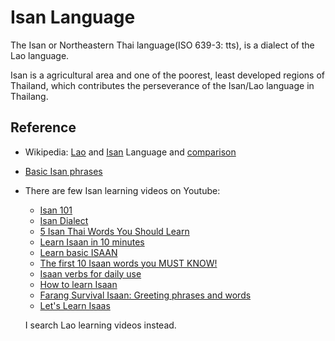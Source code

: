 # Isan Language

The Isan or Northeastern Thai language(ISO 639-3: tts), is a dialect of the Lao language.

Isan is a agricultural area and one of the poorest, least developed regions of Thailand, which contributes the perseverance of the Isan/Lao language in Thailang.

## Reference

- Wikipedia: [Lao] and [Isan] Language and [comparison]

- [Basic Isan phrases][isaan]

- There are few Isan learning videos on Youtube:

    * [Isan 101](https://learnthaiwithmod.com/2016/06/isan-101-basic-northeastern-thai-dialect/)
    * [Isan Dialect](https://learnthaiwithmod.com/2017/12/video-isan-dialect-lesson-2/)
    * [5 Isan Thai Words You Should Learn](https://learnthaiwithmod.com/2021/02/5-isan-thai-words-you-should-learn/)
    * [Learn Isaan in 10 minutes](https://www.youtube.com/watch?v=CZ1ytsgvGHo)
    * [Learn basic ISAAN](https://www.youtube.com/watch?v=aSkslp-VU0U)
    * [The first 10 Isaan words you MUST KNOW!](https://www.youtube.com/watch?v=Z4XIiGf5FHw)
    * [Isaan verbs for daily use](https://www.youtube.com/watch?v=ttGEsuGNB64)
    * [How to learn Isaan](https://www.youtube.com/watch?v=WO9wtAIE3R4)
    * [Farang Survival Isaan: Greeting phrases and words](https://www.youtube.com/watch?v=uNOl8HM5Er4)
    * [Let's Learn Isaas](https://www.youtube.com/watch?v=uNOl8HM5Er4)

    I search Lao learning videos instead.

[Lao]: https://en.wikipedia.org/wiki/Lao_language
[Isan]: https://en.wikipedia.org/wiki/Isan_language
[comparison]: https://en.wikipedia.org/wiki/Comparison_of_Lao_and_Isan
[isaan]: https://inspiring-euclid-a3a47d.netlify.app/isaan/isaan.html


